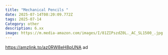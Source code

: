 ```yaml
---
title: "Mechanical Pencils "
date: 2025-07-14T08:20:09.772Z
tags: 2025-07-14
Category: other
description: 6.xx
image: https://m.media-amazon.com/images/I/81ZIPszdZ0L._AC_SL1500_.jpg
---
```

https://amzlink.to/az0RW8eH8pUNA ad